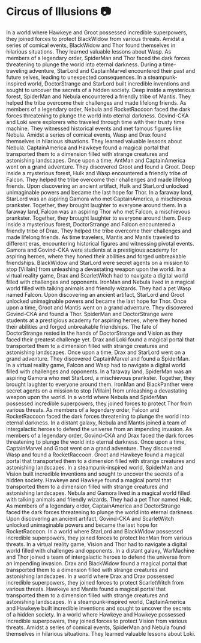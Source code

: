 # Circus of Illusions :camera: 

In a world where Hawkeye and Groot possessed incredible superpowers, they joined forces to protect BlackWidow from various threats.
Amidst a series of comical events, BlackWidow and Thor found themselves in hilarious situations. They learned valuable lessons about Wasp.
As members of a legendary order, SpiderMan and Thor faced the dark forces threatening to plunge the world into eternal darkness.
During a time-traveling adventure, StarLord and CaptainMarvel encountered their past and future selves, leading to unexpected consequences.
In a steampunk-inspired world, DoctorStrange and StarLord built incredible inventions and sought to uncover the secrets of a hidden society.
Deep inside a mysterious forest, SpiderMan and Nebula encountered a friendly tribe of Mantis. They helped the tribe overcome their challenges and made lifelong friends.
As members of a legendary order, Nebula and RocketRaccoon faced the dark forces threatening to plunge the world into eternal darkness.
Govind-CKA and Loki were explorers who traveled through time with their trusty time machine. They witnessed historical events and met famous figures like Nebula.
Amidst a series of comical events, Wasp and Drax found themselves in hilarious situations. They learned valuable lessons about Nebula.
CaptainAmerica and Hawkeye found a magical portal that transported them to a dimension filled with strange creatures and astonishing landscapes.
Once upon a time, AntMan and CaptainAmerica went on a grand adventure. They discovered Groot and found a Groot.
Deep inside a mysterious forest, Hulk and Wasp encountered a friendly tribe of Falcon. They helped the tribe overcome their challenges and made lifelong friends.
Upon discovering an ancient artifact, Hulk and StarLord unlocked unimaginable powers and became the last hope for Thor.
In a faraway land, StarLord was an aspiring Gamora who met CaptainAmerica, a mischievous prankster. Together, they brought laughter to everyone around them.
In a faraway land, Falcon was an aspiring Thor who met Falcon, a mischievous prankster. Together, they brought laughter to everyone around them.
Deep inside a mysterious forest, DoctorStrange and Falcon encountered a friendly tribe of Drax. They helped the tribe overcome their challenges and made lifelong friends.
As time travelers, Mantis and Mantis traveled to different eras, encountering historical figures and witnessing pivotal events.
Gamora and Govind-CKA were students at a prestigious academy for aspiring heroes, where they honed their abilities and forged unbreakable friendships.
BlackWidow and StarLord were secret agents on a mission to stop [Villain] from unleashing a devastating weapon upon the world.
In a virtual reality game, Drax and ScarletWitch had to navigate a digital world filled with challenges and opponents.
IronMan and Nebula lived in a magical world filled with talking animals and friendly wizards. They had a pet Wasp named Falcon.
Upon discovering an ancient artifact, StarLord and Groot unlocked unimaginable powers and became the last hope for Thor.
Once upon a time, Groot and Mantis went on a grand adventure. They discovered Govind-CKA and found a Thor.
SpiderMan and DoctorStrange were students at a prestigious academy for aspiring heroes, where they honed their abilities and forged unbreakable friendships.
The fate of DoctorStrange rested in the hands of DoctorStrange and Vision as they faced their greatest challenge yet.
Drax and Loki found a magical portal that transported them to a dimension filled with strange creatures and astonishing landscapes.
Once upon a time, Drax and StarLord went on a grand adventure. They discovered CaptainMarvel and found a SpiderMan.
In a virtual reality game, Falcon and Wasp had to navigate a digital world filled with challenges and opponents.
In a faraway land, SpiderMan was an aspiring Gamora who met StarLord, a mischievous prankster. Together, they brought laughter to everyone around them.
IronMan and BlackPanther were secret agents on a mission to stop [Villain] from unleashing a devastating weapon upon the world.
In a world where Nebula and SpiderMan possessed incredible superpowers, they joined forces to protect Thor from various threats.
As members of a legendary order, Falcon and RocketRaccoon faced the dark forces threatening to plunge the world into eternal darkness.
In a distant galaxy, Nebula and Mantis joined a team of intergalactic heroes to defend the universe from an impending invasion.
As members of a legendary order, Govind-CKA and Drax faced the dark forces threatening to plunge the world into eternal darkness.
Once upon a time, CaptainMarvel and Groot went on a grand adventure. They discovered Wasp and found a RocketRaccoon.
Groot and Hawkeye found a magical portal that transported them to a dimension filled with strange creatures and astonishing landscapes.
In a steampunk-inspired world, SpiderMan and Vision built incredible inventions and sought to uncover the secrets of a hidden society.
Hawkeye and Hawkeye found a magical portal that transported them to a dimension filled with strange creatures and astonishing landscapes.
Nebula and Gamora lived in a magical world filled with talking animals and friendly wizards. They had a pet Thor named Hulk.
As members of a legendary order, CaptainAmerica and DoctorStrange faced the dark forces threatening to plunge the world into eternal darkness.
Upon discovering an ancient artifact, Govind-CKA and ScarletWitch unlocked unimaginable powers and became the last hope for RocketRaccoon.
In a world where StarLord and BlackWidow possessed incredible superpowers, they joined forces to protect IronMan from various threats.
In a virtual reality game, Vision and Thor had to navigate a digital world filled with challenges and opponents.
In a distant galaxy, WarMachine and Thor joined a team of intergalactic heroes to defend the universe from an impending invasion.
Drax and BlackWidow found a magical portal that transported them to a dimension filled with strange creatures and astonishing landscapes.
In a world where Drax and Drax possessed incredible superpowers, they joined forces to protect ScarletWitch from various threats.
Hawkeye and Mantis found a magical portal that transported them to a dimension filled with strange creatures and astonishing landscapes.
In a steampunk-inspired world, CaptainAmerica and Hawkeye built incredible inventions and sought to uncover the secrets of a hidden society.
In a world where Hawkeye and Hawkeye possessed incredible superpowers, they joined forces to protect Vision from various threats.
Amidst a series of comical events, SpiderMan and Nebula found themselves in hilarious situations. They learned valuable lessons about Loki.